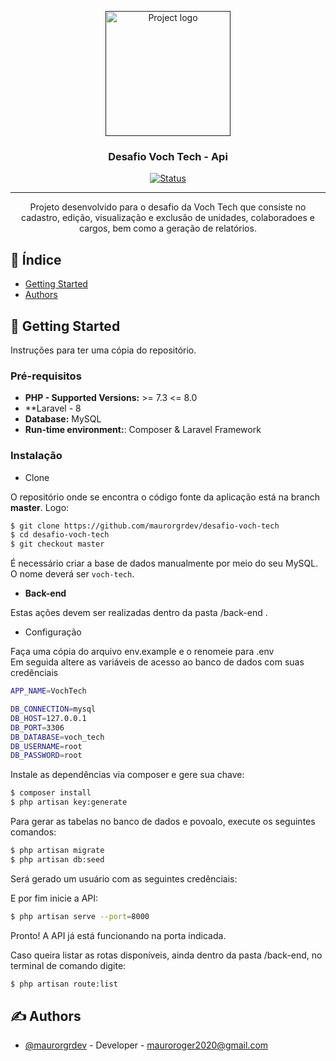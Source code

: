 <p align="center">
  <a href="" rel="noopener">
 <img width=200px height=200px src="https://i.imgur.com/6wj0hh6.jpg" alt="Project logo"></a>
</p>

<h3 align="center">Desafio Voch Tech - Api</h3>

<div align="center">

[![Status](https://img.shields.io/badge/status-active-success.svg)]()

</div>

---

<p align="center"> Projeto desenvolvido para o desafio da Voch Tech que consiste no cadastro, edição, visualização e exclusão de unidades, colaboradoes e cargos, bem como a geração de relatórios.
    <br> 
</p>

## 📝 Índice

- [Getting Started](#getting_started)
- [Authors](#authors)


## 🏁 Getting Started <a name = "getting_started"></a>

Instruções para ter uma cópia do repositório.

### Pré-requisitos

-   **PHP - Supported Versions:** >= 7.3 <= 8.0
-   **Laravel - 8
-   **Database:** MySQL
-   **Run-time environment:**:  Composer & Laravel Framework

### Instalação

- Clone

O repositório onde se encontra o código fonte da aplicação está na branch **master**. Logo:

```bash
$ git clone https://github.com/maurorgrdev/desafio-voch-tech
$ cd desafio-voch-tech
$ git checkout master
```

É necessário criar a base de dados manualmente por meio do seu MySQL. O nome deverá ser `voch-tech`.

-   **Back-end**

Estas ações devem ser realizadas dentro da pasta /back-end .

- Configuração

Faça uma cópia do arquivo env.example e o renomeie para .env <br>
Em seguida altere as variáveis de acesso ao banco de dados com suas credênciais

```bash
APP_NAME=VochTech

DB_CONNECTION=mysql
DB_HOST=127.0.0.1
DB_PORT=3306
DB_DATABASE=voch_tech
DB_USERNAME=root
DB_PASSWORD=root
```

Instale as dependências via composer e gere sua chave: 

```bash
$ composer install
$ php artisan key:generate
```

Para gerar as tabelas no banco de dados e povoalo, execute os seguintes comandos:
```bash
$ php artisan migrate
$ php artisan db:seed
```

Será gerado um usuário com as seguintes credênciais:

E por fim inicie a API:
```bash
$ php artisan serve --port=8000
```

Pronto! A API já está funcionando na porta indicada.

Caso queira listar as rotas disponíveis, ainda dentro da pasta /back-end, no terminal de comando digite:
```bash
$ php artisan route:list
```

## ✍️ Authors <a name = "authors"></a>

- [@maurorgrdev](https://github.com/maurorgrdev) - Developer - mauroroger2020@gmail.com
